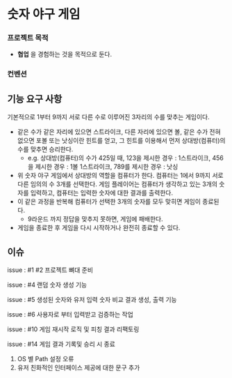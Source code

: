 # 숫자 야구 게임

### 프로젝트 목적
- **협업** 을 경험하는 것을 목적으로 둔다.

### 컨벤션


## **기능 요구 사항**

기본적으로 1부터 9까지 서로 다른 수로 이루어진 3자리의 수를 맞추는 게임이다.

- 같은 수가 같은 자리에 있으면 스트라이크, 다른 자리에 있으면 볼, 같은 수가 전혀 없으면 포볼 또는 낫싱이란 힌트를 얻고, 그 힌트를 이용해서 먼저 상대방(컴퓨터)의 수를 맞추면 승리한다.
    - e.g. 상대방(컴퓨터)의 수가 425일 때, 123을 제시한 경우 : 1스트라이크, 456을 제시한 경우 : 1볼 1스트라이크, 789를 제시한 경우 : 낫싱
- 위 숫자 야구 게임에서 상대방의 역할을 컴퓨터가 한다. 컴퓨터는 1에서 9까지 서로 다른 임의의 수 3개를 선택한다. 게임 플레이어는 컴퓨터가 생각하고 있는 3개의 숫자를 입력하고, 컴퓨터는 입력한 숫자에 대한 결과를 출력한다.
- 이 같은 과정을 반복해 컴퓨터가 선택한 3개의 숫자를 모두 맞히면 게임이 종료된다.
    - 9라운드 까지 정답을 맞추지 못하면, 게임에 패배한다.
- 게임을 종료한 후 게임을 다시 시작하거나 완전히 종료할 수 있다.

## 이슈

issue : #1 #2 프로젝트 뼈대 준비

issue : #4 랜덤 숫자 생성 기능

issue : #5 생성된 숫자와 유저 입력 숫자 비교 결과 생성, 출력 기능

issue : #6 사용자로 부터 입력받고 검증하는 작업

issue : #10 게임 재시작 로직 및 피칭 결과 리팩토링

issue : #14 게임 결과 기록및 승리 시 종료
1. OS 별 Path 설정 오류
2. 유저 친화적인 인터페이스 제공에 대한 문구 추가